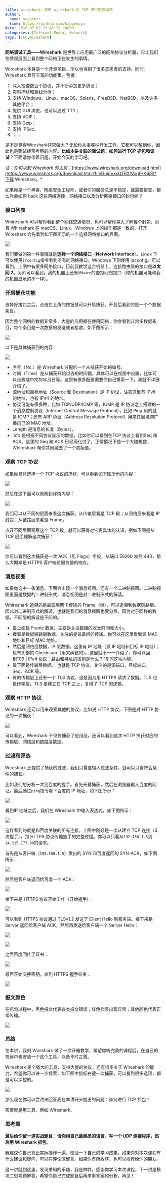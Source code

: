 ```yaml
---
title: wireshark：使用 wireshark 对 TCP 进行抓包调试
author:
  name: superhsc
  link: https://github.com/happymaya
date: 2018-07-09 22:45:22 +0800
categories: [Internal Power, Network]
tags: [TCP,Wireshark]
---
```

**网络调试工具——Wireshark** 是世界上应用最广泛的网络协议分析器，它让我们在微观层面上看到整个网络正在发生的事情。

Wireshark 本身是一个开源项目，所以也得到了很多志愿者的支持。同时，Wireshark 具有丰富的功能集，包括：

1. 深入检查数百个协议，并不断添加更多协议；
2. 实时捕获和离线分析；
3. 支持 Windows、Linux、macOS、Solaris、FreeBSD、NetBSD，以及许多其他平台；
4. 提供 GUI 浏览，也可以通过 TTY；
5. 支持 VOIP；
6. 支持 Gzip；
7. 支持 IPSec。
8. ……

是不是觉得Wireshark非常强大？无论你从事哪种开发工作，它都可以帮到你，因此也是面试经常考察的内容。**比如本讲关联的面试题：如何进行 TCP 抓包和调试**？下面请你带着问题，开始今天的学习吧。

*注：你可以到 Wireshark 的主页：*[https://www.wireshark.org/download.html](https://www.wireshark.org/download.html?fileGuid=xxQTRXtVcqtHK6j8)*下载 Wireshark。*

如果你是一个黑客、网络安全工程师，或者你的服务总是不稳定，就需要排查，那么你会如何 hack 这些网络连接、网络接口以及分析网络接口的封包呢？

### 接口列表

Whireshark 可以帮你看到整个网络交通情况，也可以帮你深入了解每个封包。而且 Whireshark 在 macOS、Linux、Windows 上的操作都是一致的，打开 Wireshark 会先看到如下图所示的一个选择网络接口的界面。

![](https://images.happymaya.cn/assert/network/network-0901.png)

我们要做的第一件事情就是**选择一个网络接口**（**Network Interface**）。Linux 下可以使用`ifconfig`指令看到所有的网络接口，Windows 下则使用 ipconfig。可以看到，上图中有很多网络接口，目前我教学这台机器上，连接路由器的接口是**以太网 2**。另外可以看到，我的机器上还有`VMware`的虚拟网络接口（你的机器可能和我的机器显示的不一样）。

### 开启捕获功能

选择好接口之后，点击左上角的按钮就可以开启捕获，开启后看到的是一个个数据条目。

因为整个网络的数据非常多，大量的应用都在使用网络，你会看到非常多数据条目，每个条目是一次数据的发送或者接收。如下图所示：

![](https://images.happymaya.cn/assert/network/network-0902.png)

以下是具体捕获到的内容：

![](https://images.happymaya.cn/assert/network/network-0903.png)

- 序号（No.）是 Wireshark 分配的一个从捕获开始的编号。
- 时间（Time）是从捕获开始过去的时间戳，具体可以在视图中设置，比如可以设置成中文的年月日等。这里有很多配置需要你自己摸索一下，我就不详细介绍了。
- 源地址和目标地址（Source 和 Destination）是 IP 协议，注意这里有 IPv6 的地址，也有  IPV4 的地址。
- 协议可能有很多种，比如 TCP/UDP/ICMP 等，ICMP 是 IP  协议之上搭建的一个消息控制协议（Internet Control Message Protocol），比如 Ping 用的就是 ICMP；还有  ARP 协议（Address Resolution Protocol）用来在局域网广播自己的 MAC 地址。
- Length 是消息的长度（Bytes）。
- Info 是根据不同协议显示的数据，比如你可以看到在TCP 协议上看到Seq 和 ACK。这里的 Seq 和 ACK 已经简化过了，正常情况下是一个大随机数，Whireshark 帮你共同减去了一个初始值。

### 观察 TCP 协议

如果你具体选择一个 TCP 协议的捕获，可以看到如下图所示的内容：

![](https://images.happymaya.cn/assert/network/network-0904.png)

然后在这下面可以观察到详情内容：

![](https://images.happymaya.cn/assert/network/network-0905.png)

我们可以从不同的层面来看这次捕获。从传输层看是 TCP 段；从网络层来看是 IP 封包；从链路层来看是 Frame。

点开不同层面观察这个 TCP 段，就可以获得对它更具体的认识，例如下图是从 TCP 层面理解这次捕获：

![](https://images.happymaya.cn/assert/network/network-0906.png)

你可以看到这次捕获是一次 ACK（见 Flags）字段，从端口 58260 发往 443，那么大概率是 HTTPS 客户端给服务器的响应。

### 消息视图

如果你选中一条消息，下面会出现一个消息视图。还有一个二进制视图。二进制视图里面是数据的二进制形式，消息视图是对二进制形式的解读。

Whireshark 追溯的是最底层网卡传输的 Frame（帧），可以追溯到数据链路层。因此对二进制形式的解读，也就是我们的消息视图也要分层。因为对于同样的数据，不同层的解读是不同的。

- 最上面是 Frame 数据，主要是关注数据的收发时间和大小。
- 接着是数据链路层数据，关注的是设备间的传递。你可以在这里看到源 MAC 地址和目标 MAC 地址。
- 然后是网络层数据，IP 层数据。这里有 IP 地址（源 IP 地址和目标 IP 地址）；也有头部的 Checksum（用来纠错的）。这里就不一一介绍了，你可以回到“[06 | IPv4 协议：路由和寻址的区别是什么？](https://kaiwu.lagou.com/course/courseInfo.htm?courseId=837#/detail/pc?id=7271&fileGuid=xxQTRXtVcqtHK6j8)”复习这块内容。
- 最下面是传输层数据。 也就是 TCP 协议。关注的是源端口，目标端口，Seq、ACK 等。
- 有的传输层上还有一个 TLS 协议，这是因为用 HTTPS 请求了数据。TLS 也是传输层。TLS 是建立在 TCP 之上，复用了 TCP 的逻辑。

### 观察 HTTP 协议

Wireshark 还可以用来观察其他的协议，比如说 HTTP 协议，下图是对 HTTP 协议的一次捕获：

![](https://images.happymaya.cn/assert/network/network-0907.png)

可以看到，Wireshark 不仅仅捕获了应用层，还可以看到这次 HTTP 捕获对应的传输层、网络层和链路层数据。

### 过滤和筛选

Wireshark 还提供了捕获的过滤，我们只需要输入过滤条件，就可以只看符合条件的捕获。

比如我们想分析一次到百度的握手。首先开启捕获，然后在浏览器输入百度的网址，最后通过`ping`指令看下百度的 IP 地址，如下图所示：

![](https://images.happymaya.cn/assert/network/network-0908.png)

看到IP 地址之后，我们在 Wireshark 中输入表达式，如下图所示：

![](https://images.happymaya.cn/assert/network/network-0910.png)

这样看到的就是和百度关联的所有连接。上图中刚好是一次从建立 TCP 连接（3 次握手），到 HTTPS 协议传输握手的完整过程。你可以只看从`192.168.1.5`到`14.215.177.39`的请求。

首先是从客户端（`192.168.1.5`）发出的 SYN 和百度返回的 SYN-ACK，如下图所示：

![](https://images.happymaya.cn/assert/network/network-0911.png)

然后是客户端返回给百度一个 ACK：

![](https://images.happymaya.cn/assert/network/network-0912.png)

接下来是 HTTPS 协议开始工作（开始握手）：

![](https://images.happymaya.cn/assert/network/network-0913.png)

可以看到 HTTPS 协议通过 TLSv1.2 发送了 Client Hello 到服务端。接下来是 Server 返回给客户端 ACK，然后再发送给客户端一个 Server Hello：

![](https://images.happymaya.cn/assert/network/network-0914.png)

![](https://images.happymaya.cn/assert/network/network-0915.png)

之后百度回传了证书：

![](https://images.happymaya.cn/assert/network/network-0916.png)

最后开始交换密钥，直到 HTTPS 握手结束：

![](https://images.happymaya.cn/assert/network/network-0917.png)

### 报文颜色

在抓包过程中，黑色报文代表各类报文错误；红色代表出现异常；其他颜色代表正常传输。

![](https://images.happymaya.cn/assert/network/network-0918.png)

### 总结

在本讲，我对 Wireshark 做了一次开箱教学，希望你听完我的课程后，在自己的机器中也安装一个这个工具，以备不时之需。

Wireshark 是个强大的工具，支持大量的协议。还有很多关于 Wireshark 的能力，希望你可以进一步探索，如下图中鼠标右键一次捕获，可以看到很多选项，都是可以深挖的。

![](https://images.happymaya.cn/assert/network/network-0919.png)

那么现在你可以尝试来回答我在本讲开头提出的问题：如何进行 TCP 抓包？

答案就是用工具，例如 Wireshark。

### 思考题

**最后给你留一道实战题目：请你用自己最熟悉的语言，写一个 UDP 连接程序，然后用 Wireshark 抓包**。

我建议你自己真正实际操作一遍，检验一下自己的学习成果。如果你对本次课程有什么建议和疑问，可以在评论区留言。如果你有所收获，也可以推荐给你的朋友。

这一讲就到这里，发现求知的乐趣，我是林䭽。感谢你学习本次课程，下一讲是模块二思考题解答，希望你自己完成题目后再来看答案和分析。再见！